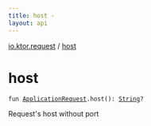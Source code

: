 ```yaml
---
title: host - 
layout: api
---
```


<div class='api-docs-breadcrumbs'><a href="index.html">io.ktor.request</a> / <a href="./host.html">host</a></div>

# host

<div class="signature"><code><span class="keyword">fun </span><a href="-application-request/index.html"><span class="identifier">ApplicationRequest</span></a><span class="symbol">.</span><span class="identifier">host</span><span class="symbol">(</span><span class="symbol">)</span><span class="symbol">: </span><a href="https://kotlinlang.org/api/latest/jvm/stdlib/kotlin/-string/index.html"><span class="identifier">String</span></a><span class="symbol">?</span></code></div>

Request's host without port

